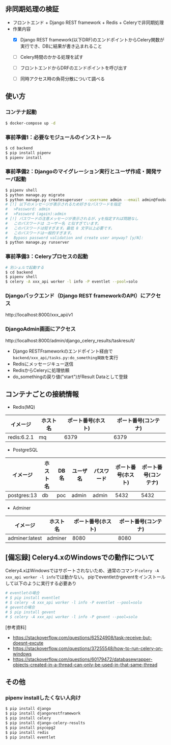 
## 非同期処理の検証

* フロントエンド + Django REST framework + Redis + Celeryで非同期処理
* 作業内容
  * [x] Django REST framework(以下DRF)のエンドポイントからCelery関数が実行でき、DBに結果が書き込まれること
  * [ ] Celery時間のかかる処理を試す
  * [ ] フロントエンドからDRFのエンドポイントを呼び出す
  * [ ] 同時アクセス時の負荷分散について調べる


## 使い方


### コンテナ起動

```sh
$ docker-compose up -d
```

### 事前準備1：必要なモジュールのインストール

```sh
$ cd backend
$ pip install pipenv
$ pipenv install
```

### 事前準備2：Djangoのマイグレーション実行とユーザ作成・開発サーバ起動

```sh
$ pipenv shell
$ python manage.py migrate
$ python manage.py createsuperuser --username admin --email admin@foobar.com --skip-checks
# [!] 以下のメッセージが表示されるため好きなパスワードを指定
# 　>Password: admin
# 　>Password (again):admin
# [!] パスワードの注意メッセージが表示されるが、yを指定すれば問題なし
# 　このパスワードは ユーザー名 と似すぎています。
# 　このパスワードは短すぎます。最低 8 文字以上必要です。
# 　このパスワードは一般的すぎます。
# 　Bypass password validation and create user anyway? [y/N]:
$ python manage.py runserver
```


### 事前準備3：Celeryプロセスの起動

```sh
# 別シェルで起動する
$ cd backend
$ pipenv shell
$ celery -A xxx_api worker -l info -P eventlet --pool=solo
```

### Djangoバックエンド（Django REST frameworkのAPI）にアクセス

http://localhost:8000/xxx_api/v1


### DjangoAdmin画面にアクセス

http://localhost:8000/admin/django_celery_results/taskresult/

* Django RESTFrameworkのエンドポイント経由で```backend/xxx_api/tasks.py:do_something関数```を実行
* Redisにメッセージキュー送信
* RedisからCeleryに処理依頼
* do_somethingの戻り値("start")がResult Dataとして登録


## コンテナごとの接続情報

* Redis(MQ)

|イメージ|ホスト名|ポート番号(ホスト)|ポート番号(コンテナ)|
|----------|--------|----------|------|
|redis:6.2.1|mq|6379|6379|

* PostgreSQL

|イメージ|ホスト名|DB名|ユーザ名|パスワード|ポート番号(ホスト)|ポート番号(コンテナ)|
|----------|--------|----|--------|----------|----------|----|
|postgres:13|db|poc|admin|admin|5432|5432|

* Adminer

|イメージ|ホスト名|ポート番号(ホスト)|ポート番号(コンテナ)|
|----------|--------|----------|----|
|adminer:latest|adminer|8080|8080|


## [備忘録] Celery4.xのWindowsでの動作について

Celery4.xはWindowsではサポートされないため、通常のコマンド```celery -A xxx_api worker -l info```では動かない。
pipでeventletかgeventをインストールして以下のように実行する必要あり

```sh
# eventletの場合
# $ pip install eventlet
# $ celery -A xxx_api worker -l info -P eventlet --pool=solo 
# geventの場合
# $ pip install gevent
# $ celery -A xxx_api worker -l info -P gevent --pool=solo
```

[参考資料]

* https://stackoverflow.com/questions/62524908/task-receive-but-doesnt-excute 
* https://stackoverflow.com/questions/37255548/how-to-run-celery-on-windows
* https://stackoverflow.com/questions/60179472/databasewrapper-objects-created-in-a-thread-can-only-be-used-in-that-same-thread 
 

## その他

### pipenv installしたくない人向け 

```sh
$ pip install django
$ pip install djangorestframework 
$ pip install celery 
$ pip install django-celery-results 
$ pip install psycopg2 
$ pip install redis 
$ pip install eventlet 
```
